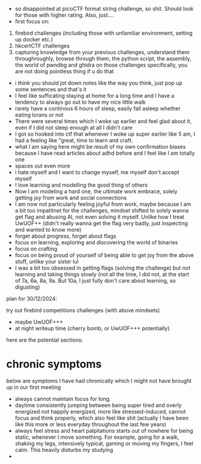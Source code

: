 - so disappointed at picoCTF format string challenge, so shit. Should look for those with higher rating. Also, just....
- first focus on:
1. firebird challenges (including those with unfamiliar environment, setting up docker etc.)
2. hkcertCTF challenges
3. capturing knowledge from your previous challenges, understand them throughroughly, browse through them, the python script, the assembly, the world of pwndbg and ghidra on those challenges specifically, you are not doing pointless thing if u do that


- i think you should jot down notes like the way you think, just pop up some sentences and that's it 
- I feel like sufficating staying at home for a long time and I have a tendency to always go out to have my nice little walk 
- rarely have a continous 6 hours of sleep, easily fall asleep whether eating lorans or not
- There were several times which I woke up earlier and feel glad about it, even if I did not sleep enough at all I didn't care 
- I got so hooked into ctf that whenever I woke up super earlier like 5 am, I had a feeling like "great, time to learn and craft.
- what I am saying here might be result of my own confirmation biases because I have read articles about adhd before and I feel like I am totally one
- spaces out even more 
- i hate myself and I want to change myself, me myself don't accept myself 
- I love learning and modelling the good thing of others 
- Now I am modeling a hard one, the ultimate work embrace, solely getting joy from work and social connections 
- I am now not particularly feeling joyful from work, maybe because I am a bit too impatitnet for the challenges, mindset shifted to solely wanna get flag and abusing AI, not even solving it myself. Unlike how I treat UwUOF++ (didn't really wanna get the flag very badly, just inspecting and wanted to know more)
- forget about progress, forget about flags
- focus on learning, exploring and discovering the world of binaries
- focus on crafting
- focus on being proud of yourself of being able to get joy from the above stuff, unlike your sister lul 
- I was a bit too obsessed in getting flags (solving the challenge) but not learning and taking things slowly (not all the time, I did not, at the start of 7a, 6a, 8a, 9a. But 10a, I just fully don't care about learning, so digusting)




plan for 30/12/2024:

try out firebird competitions challenges (with above mindsets)
- maybe UwUOF+++
- at night writeup time (cherry bomb, or UwUOF+++ potentially)

here are the potential sections:


# chronic symptoms
below are symptoms I have had chronically which I might not have brought up in our first meeting 
- always cannot maintain focus for long. 
- daytime consistently jumping between being super tired and overly energized not happily energized, more like stressed-induced, cannot focus and think properly, which also feel like shit (actually I have been like this more or less everyday throughout the last few years)
- always feel stress and heart palpitations starts out of nowhere for being static, whenever I move something. For example, going for a walk, shaking my legs, intensively typical, gaming or moving my fingers, I feel calm. This heavily disturbs my studying 
- 